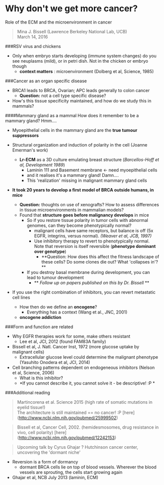 # Why don't we get more cancer?
Role of the ECM and the microenvironment in cancer  
> Mina J. Bissell (Lawrence Berkeley National Lab, UCB)  
> March 14, 2016  

###RSV virus and chickens
- Only when embryo starts developing (immune system changes) do you see neuplasms (mild), or in petri dish. Not in the chicken or embryo though
	- **context matters** : microenvironment (Dolberg et al, Science, 1985)  

###Cancer as an organ specific disease
- BRCA1 leads to BRCA, Ovarian; APC leads generally to colon cancer
	- **Question:** not a cell type specific disease? 
- How's this tissue specificity maintained, and how do we study this in mammals?  
	
####Mammary gland as a mammal
How does it remember to be a mammary gland? Hmm....   
- Myoepithelial cells in the mammary gland are the **true tumour suppressors**  
- Structural organization and induction of polarity in the cell (Joanne Emerman's work)
	- **Lr-ECM** as a 3D culture emulating breast structure (*Barcellos-Hoff et al, Development 1989*)
		- Laminin 111 and Basement membrane <- need myoepithelial cells  
		- and it realises it's a mammary gland! Damn....  
		- This 'realization' missing in malignant mammary gland cells
- **It took 20 years to develop a first model of BRCA outside humans, in mice**  
	- **Question:** thoughts on use of xenografts? How to assess differences in tissue microenvironments in mammalian models?  
	- Found that **structure goes before malignancy develops** in mice
		- So if you restore tissue polarity in tumor cells with abnormal genomes, can they become phenotypically normal?  
			- malignant cells have same receptors, but balance is off (5x EGFR, integrins, versus normal). *(Weaver et al, JCB, 1997)*  
			- Use inhibitory therapy to revert to phenotypically normal. Note that reversion is itself reversible (**phenotype dominant over genotype**)  
				- **Question: How does this affect the fitness landscape of these cells? Do some clones die out? What 'collapses in'? **   
		- If you destroy basal membrane during development, you can lead to tumour development
			- ** _Follow up on papers published on this by Dr. Bissell_ **  

- If you use the right combination of inhibitors, you can revert metastatic cell lines
	- How then do we define an **oncogene**?
		- Everything has a context (Wang et al., JNC, 2001)  
	- **oncogene addiction**  

###Form and function are related
- Why EGFR therapies work for some, make others resistant
	- Lee et al, JCI, 2012 (found FAM83A family)  
- Bissell et al, J. Natl. Cancer Inst, 1972 (more glucose uptake by malignant cells)  
	- Extracellular glucose level could determine the malignant phenotype (Yasuhito Onodera et al, JCI, 2014)  
- Cell branching patterns dependent on endogeneous inhibitors (Nelson et al, Science, 2006)  
	- What is this inhibitor?  
	- *If you cannot describe it, you cannot solve it - be descriptive! :P *  

###Additional reading
> Martincorena et al. Science 2015 (high rate of somatic mutations in eyelid tissue!)   
The architecture is still maintained == no cancer! :P  [here] (http://www.ncbi.nlm.nih.gov/pubmed/25999502)  

> Bissell et al, Cancer Cell, 2002. (hemidesmosomes, drug resistance in vivo, cell polarity) [here] (http://www.ncbi.nlm.nih.gov/pubmed/12242153)  

> Upcoming talk by Cyrus Ghajar ? Hutchinson cancer center, uncovering the 'dormant niche'  
- Reversion is a form of dormancy
	- dormant BRCA cells lie on top of blood vessels. Wherever the blood vessels are sprouting, the cells start growing again 
- Ghajar et al, NCB July 2013 (laminin, ECM)
